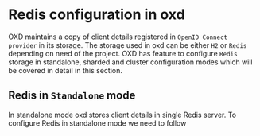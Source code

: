 # Redis configuration in oxd

OXD maintains a copy of client details registered in `OpenID Connect provider` in its storage. The storage used in oxd can be either `H2` or `Redis` depending on need of the project. OXD has feature to configure `Redis` storage in standalone, sharded and cluster configuration modes which will be covered in detail in this section.

## Redis in `Standalone` mode

In standalone mode oxd stores client details in single Redis server. To configure Redis in standalone mode we need to follow
